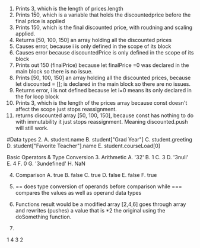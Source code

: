 1. Prints 3, which is the length of prices.length
2. Prints 150, which is a variable that holds the discountedprice before the final price is applied
3. Prints 150, which is the final discounted price, with roudning and scaling applied. 
4. Returns [50, 100, 150] an array holding all the discounted prices
5. Causes error, because i is only defined in the scope of its block
6. Causes error because discountedPrice is only defined in the scope of its block
7. Prints out 150 (finalPrice) because let finalPrice =0 was declared in the main block so there is no issue. 
8. Prints [50, 100, 150] an array holding all the discounted prices, because let discounted = []; is declared in the main block so there are no issues.
9. Returns error, i is not defined because let i=0 means its only declared in the for loop block
10. Prints 3, which is the length of the prices array because const doesn't affect the scope just stops reassignment. 
11. returns discounted array [50, 100, 150], because const has nothing to do with immutability it just stops reassignment. Meaning discounted.push will still work. 

#Data types
2. 
A. student.name
B.  student["Grad Year"]
C. student.greeting
D. student["Favorite Teacher"].name
E. student.courseLoad[0]

Basic Operators & Type Conversion 
3. Arithmetic
A. '32'
B. 1
C. 3
D. '3null'
E. 4
F. 0
G. '3undefined'
H. NaN

4. Comparison
A. true
B. false
C. true
D. false
E. false
F. true

5. == does type conversion of operands before comparison while === compares the values as well as operand data types

7. Functions
result would be a modified array [2,4,6]
goes through array and rewrites (pushes) a value that is *2 the original using the doSomething function. 

9. 
1
4
3
2


   